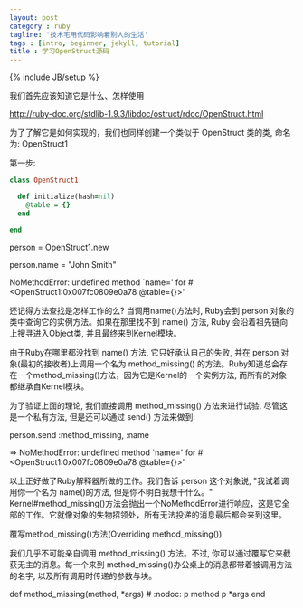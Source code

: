 ```yaml
---
layout: post
category : ruby
tagline: '技术宅用代码影响着别人的生活'
tags : [intro, beginner, jekyll, tutorial]
title : 学习OpenStruct源码
---
```

{% include JB/setup %}

我们首先应该知道它是什么、怎样使用

<a href='http://ruby-doc.org/stdlib-1.9.3/libdoc/ostruct/rdoc/OpenStruct.html' target='_blank'>http://ruby-doc.org/stdlib-1.9.3/libdoc/ostruct/rdoc/OpenStruct.html</a> 

为了了解它是如何实现的，我们也同样创建一个类似于 OpenStruct 类的类, 命名为: OpenStruct1

第一步:

```ruby
class OpenStruct1

  def initialize(hash=nil)
    @table = {}
  end

end
```
person = OpenStruct1.new

person.name    = "John Smith"

NoMethodError: undefined method `name=' for #<OpenStruct1:0x007fc0809e0a78 @table={}>'

还记得方法查找是怎样工作的么? 当调用name()方法时, Ruby会到 person 对象的类中查询它的实例方法。如果在那里找不到 name() 方法, Ruby 会沿着祖先链向上搜寻进入Object类, 并且最终来到Kernel模块。

由于Ruby在哪里都没找到 name() 方法, 它只好承认自己的失败, 并在 person 对象(最初的接收者)上调用一个名为 method_missing() 的方法。Ruby知道总会存在一个method_missing()方法，因为它是Kernel的一个实例方法, 而所有的对象都继承自Kernel模块。

为了验证上面的理论, 我们直接调用 method_missing() 方法来进行试验, 尽管这是一个私有方法, 但是还可以通过 send() 方法来做到:

person.send :method_missing, :name

=> NoMethodError: undefined method `name=' for #<OpenStruct1:0x007fc0809e0a78 @table={}>'

以上正好做了Ruby解释器所做的工作。我们告诉 person 这个对象说, "我试着调用你一个名为 name()的方法, 但是你不明白我想干什么。" Kernel#method_missing()方法会抛出一个NoMethodError进行响应，这是它全部的工作。它就像对象的失物招领处，所有无法投递的消息最后都会来到这里。

覆写method_missing()方法(Overriding method_missing())

我们几乎不可能亲自调用 method_missing() 方法。不过, 你可以通过覆写它来截获无主的消息。每一个来到 method_missing()办公桌上的消息都带着被调用方法的名字, 以及所有调用时传递的参数与块。

def method_missing(method, *args) # :nodoc:
  p method
  p *args 
end


